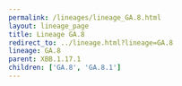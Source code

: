 ```yaml
---
permalink: /lineages/lineage_GA.8.html
layout: lineage_page
title: Lineage GA.8
redirect_to: ../lineage.html?lineage=GA.8
lineage: GA.8
parent: XBB.1.17.1
children: ['GA.8', 'GA.8.1']
---
```

